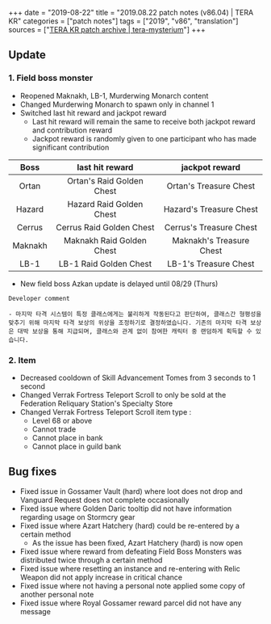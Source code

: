 +++
date = "2019-08-22"
title = "2019.08.22 patch notes (v86.04) | TERA KR"
categories = ["patch notes"]
tags = ["2019", "v86", "translation"]
sources = ["[TERA KR patch archive | tera-mysterium](/ko/patch/2019/v86-04)"]
+++

## Update

### **1.** Field boss monster
- Reopened Maknakh, LB-1, Murderwing Monarch content
- Changed Murderwing Monarch to spawn only in channel 1
- Switched last hit reward and jackpot reward
  - Last hit reward will remain the same to receive both jackpot reward and contribution reward
  - Jackpot reward is randomly given to one participant who has made significant contribution

| Boss | last hit reward | jackpot reward |
| :-: | :-: | :-: |
| Ortan | Ortan's Raid Golden Chest | Ortan's Treasure Chest |
| Hazard | Hazard Raid Golden Chest | Hazard's Treasure Chest |
| Cerrus | Cerrus Raid Golden Chest | Cerrus's Treasure Chest |
| Maknakh | Maknakh Raid Golden Chest | Maknakh's Treasure Chest |
| LB-1 | LB-1 Raid Golden Chest | LB-1's Treasure Chest |

- New field boss Azkan update is delayed until 08/29 (Thurs)

```
Developer comment

- 마지막 타격 시스템이 특정 클래스에게는 불리하게 작동된다고 판단하여, 클래스간 형평성을 맞추기 위해 마지막 타격 보상의 위상을 조정하기로 결정하였습니다. 기존의 마지막 타격 보상은 대박 보상을 통해 지급되며, 클래스와 관계 없이 참여한 캐릭터 중 랜덤하게 획득할 수 있습니다.
```

### **2.** Item
- Decreased cooldown of Skill Advancement Tomes from 3 seconds to 1 second
- Changed Verrak Fortress Teleport Scroll to only be sold at the Federation Reliquary Station's Specialty Store
- Changed Verrak Fortress Teleport Scroll item type :
  - Level 68 or above
  - Cannot trade
  - Cannot place in bank
  - Cannot place in guild bank

## Bug fixes

- Fixed issue in Gossamer Vault (hard) where loot does not drop and Vanguard Request does not complete occasionally
- Fixed issue where Golden Daric tooltip did not have information regarding usage on Stormcry gear
- Fixed issue where Azart Hatchery (hard) could be re-entered by a certain method
  - As the issue has been fixed, Azart Hatchery (hard) is now open
- Fixed issue where reward from defeating Field Boss Monsters was distributed twice through a certain method
- Fixed issue where resetting an instance and re-entering with Relic Weapon did not apply increase in critical chance
- Fixed issue where not having a personal note applied some copy of another personal note
- Fixed issue where Royal Gossamer reward parcel did not have any message
